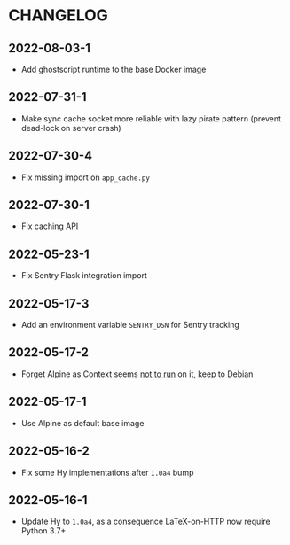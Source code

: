 # CHANGELOG

## 2022-08-03-1

* Add ghostscript runtime to the base Docker image

## 2022-07-31-1

* Make sync cache socket more reliable with lazy pirate pattern (prevent dead-lock on server crash)

## 2022-07-30-4

* Fix missing import on `app_cache.py`

## 2022-07-30-1

* Fix caching API

## 2022-05-23-1

* Fix Sentry Flask integration import

## 2022-05-17-3

* Add an environment variable `SENTRY_DSN` for Sentry tracking

## 2022-05-17-2

* Forget Alpine as Context seems [not to run](https://mailman.ntg.nl/pipermail/ntg-context/2021/101979.html) on it, keep to Debian

## 2022-05-17-1

* Use Alpine as default base image

## 2022-05-16-2

* Fix some Hy implementations after `1.0a4` bump 

## 2022-05-16-1

* Update Hy to `1.0a4`, as a consequence LaTeX-on-HTTP now require Python 3.7+
